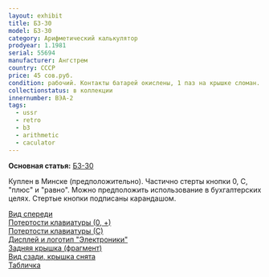 ```yaml
---
layout: exhibit
title: Б3-30
model: Б3-30
category: Арифметический калькулятор
prodyear: 1.1981
serial: 55694
manufacturer: Ангстрем
country: СССР
price: 45 сов.руб.
condition: рабочий. Контакты батарей окислены, 1 паз на крышке сломан. Нет винта задней крышки.
collectionstatus: в коллекции
innernumber: ВЭА-2
tags:
  - ussr
  - retro
  - b3
  - arithmetic
  - caculator
---
```


**Основная статья:** [Б3-30](../../models/b330)

Куплен в Минске (предположительно). Частично стерты кнопки 0, С, "плюс" и "равно". Можно предположить использование в бухгалтерских целях. Стертые кнопки подписаны карандашом. 

[Вид спереди](https://images2.imgbox.com/64/4c/d6UnWIIy_o.jpg)  
[Потертости клавиатуры (0, +)](https://images2.imgbox.com/8e/87/pzQha1k8_o.jpg)  
[Потертости клавиатуры (С)](https://images2.imgbox.com/b7/ab/YrjzlfAU_o.jpg)  
[Дисплей и логотип "Электроники"](https://images2.imgbox.com/0e/b8/8Li8Ln7d_o.jpg)  
[Задняя крышка (фрагмент)](https://images2.imgbox.com/27/a1/6XqVdNzH_o.jpg)  
[Вид сзади, крышка снята](https://images2.imgbox.com/b5/e6/eoJBi2l9_o.jpg)  
[Табличка](https://images2.imgbox.com/c5/f0/g170JNgY_o.jpg)


